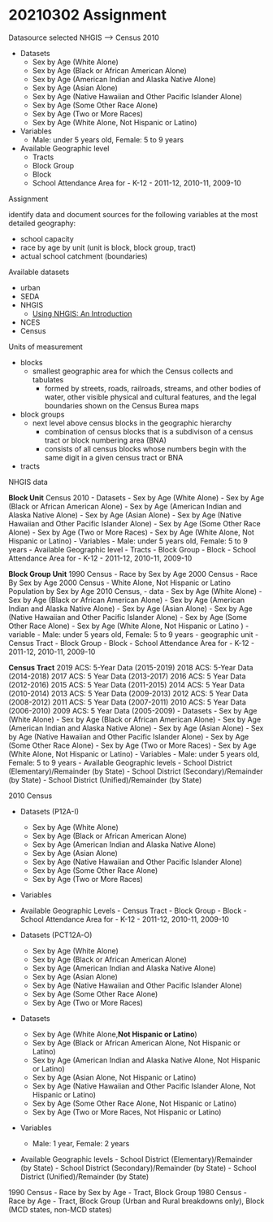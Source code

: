 # 20210302 Assignment 

Datasource selected
NHGIS --> Census 2010 
- Datasets
	- Sex by Age (White Alone)
	- Sex by Age (Black or African American Alone)
	- Sex by Age (American Indian and Alaska Native Alone)
	- Sex by Age (Asian Alone)
	- Sex by Age (Native Hawaiian and Other Pacific Islander Alone)
	- Sex by Age (Some Other Race Alone)
	- Sex by Age (Two or More Races)
	- Sex by Age (White Alone, Not Hispanic or Latino)
- Variables 
	- Male: under 5 years old, Female: 5 to 9 years
- Available Geographic level
	- Tracts
	- Block Group
	- Block 
	- School Attendance Area for 
			- K-12 
				- 2011-12, 2010-11, 2009-10

Assignment 

identify data and document sources for the following variables at the most detailed geography:  
  
- school capacity  
- race by age by unit (unit is block, block group, tract)  
- actual school catchment (boundaries)  
  


Available datasets 
- urban 
- SEDA
- NHGIS
	- [Using NHGIS: An Introduction](https://www.nhgis.org/sites/www.nhgis.org/files/using_the_nhgis_data_finder.pdf)
- NCES 
- Census 


Units of measurement 
- blocks
	- smallest geographic area for which the Census collects and tabulates 
		- formed by streets, roads, railroads, streams, and other bodies of water, other visible physical and cultural features, and the legal boundaries shown on the Census Burea maps 
- block groups
	- next level above census blocks in the geographic hierarchy 
		- combination of census blocks that is a subdivison of a census tract or block numbering area (BNA)
		- consists of all census blocks whose numbers begin with the same digit in a given census tract or BNA 
- tracts 



NHGIS data 

**Block Unit**
Census 2010 
	- Datasets
		- Sex by Age (White Alone)
		- Sex by Age (Black or African American Alone)
		- Sex by Age (American Indian and Alaska Native Alone)
		- Sex by Age (Asian Alone)
		- Sex by Age (Native Hawaiian and Other Pacific Islander Alone)
		- Sex by Age (Some Other Race Alone)
		- Sex by Age (Two or More Races)
		- Sex by Age (White Alone, Not Hispanic or Latino)
	- Variables 
		- Male: under 5 years old, Female: 5 to 9 years
	- Available Geographic level
		- Tracts
		- Block Group
		- Block 
		- School Attendance Area for 
				- K-12 
					- 2011-12, 2010-11, 2009-10


**Block Group Unit**
	1990 Census
		- Race by Sex by Age 
	2000 Census
		- Race By Sex by Age 
	2000 Census
		- White Alone, Not Hispanic or Latino Population by Sex by Age 
	2010 Census, 
		- data 
			- Sex by Age (White Alone)
			- Sex by Age (Black or African American Alone)
			- Sex by Age (American Indian and Alaska Native Alone)
			- Sex by Age (Asian Alone)
			- Sex by Age (Native Hawaiian and Other Pacific Islander Alone)
			- Sex by Age (Some Other Race Alone)
			- Sex by Age (White Alone, Not Hispanic or Latino )
		- variable 
			- Male: under 5 years old, Female: 5 to 9 years
		- geographic unit 
			- Census Tract
			- Block Group 
			- Block 
			- School Attendance Area for 
				- K-12 
					- 2011-12, 2010-11, 2009-10

**Census Tract** 
2019 ACS: 5-Year Data (2015-2019)
2018 ACS: 5-Year Data (2014-2018)
2017 ACS: 5 Year Data (2013-2017)
2016 ACS: 5 Year Data (2012-2016)
2015 ACS: 5 Year Data (2011-2015)
2014 ACS: 5 Year Data (2010-2014)
2013 ACS: 5 Year Data (2009-2013)
2012 ACS: 5 Year Data (2008-2012)
2011 ACS: 5 Year Data (2007-2011)
2010 ACS: 5 Year Data (2006-2010)
2009 ACS: 5 Year Data (2005-2009)
	- Datasets
		- Sex by Age (White Alone)
		- Sex by Age (Black or African American Alone)
		- Sex by Age (American Indian and Alaska Native Alone)
		-  Sex by Age (Asian Alone)
		-  Sex by Age (Native Hawaiian and Other Pacific Islander Alone)
		- Sex by Age (Some Other Race Alone)
		- Sex by Age (Two or More Races)
		- Sex by Age (White Alone, Not Hispanic or Latino)
	- Variables
		- Male: under 5 years old, Female: 5 to 9 years
	- Available Geographic levels
		-  School District (Elementary)/Remainder (by State)
		-   School District (Secondary)/Remainder (by State)
		-   School District (Unified)/Remainder (by State)

2010 Census 
- Datasets (P12A-I)
	-  Sex by Age (White Alone)
	-  Sex by Age (Black or African American Alone)
	-  Sex by Age (American Indian and Alaska Native Alone)
	-  Sex by Age (Asian Alone)
	-  Sex by Age (Native Hawaiian and Other Pacific Islander Alone)
	-  Sex by Age (Some Other Race Alone)
	-  Sex by Age (Two or More Races)
-  Variables
-  Available Geographic Levels
		- Census Tract
		- Block Group 
		- Block 
			- School Attendance Area for 
				- K-12 
					- 2011-12, 2010-11, 2009-10

- Datasets (PCT12A-O)
	-  Sex by Age (White Alone)
	-  Sex by Age (Black or African American Alone)
	-  Sex by Age (American Indian and Alaska Native Alone)
	-  Sex by Age (Asian Alone)
	-  Sex by Age (Native Hawaiian and Other Pacific Islander Alone)
	-  Sex by Age (Some Other Race Alone)
	-  Sex by Age (Two or More Races)


- Datasets
	- Sex by Age (White Alone,**Not Hispanic or Latino**)
	- Sex by Age (Black or African American Alone, Not Hispanic or Latino)
	- Sex by Age (American Indian and Alaska Native Alone, Not Hispanic or Latino)
	- Sex by Age (Asian Alone, Not Hispanic or Latino)
	- Sex by Age (Native Hawaiian and Other Pacific Islander Alone, Not Hispanic or Latino)
	- Sex by Age (Some Other Race Alone, Not Hispanic or Latino)
	- Sex by Age (Two or More Races, Not Hispanic or Latino)
- Variables
	- Male: 1 year, Female: 2 years
- Available Geographic levels
		-  School District (Elementary)/Remainder (by State)
		-   School District (Secondary)/Remainder (by State)
		-   School District (Unified)/Remainder (by State)

1990 Census 
	- Race by Sex by Age
		- Tract, Block Group 
1980 Census 
	- Race by Age 
		- Tract, Block Group (Urban and Rural breakdowns only), Block (MCD states, non-MCD states)

